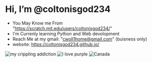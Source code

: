 # Hi, I’m @coltonisgod234
- You May Know me From "https://scratch.mit.edu/users/coltonisgod234/"
- I'm Currenly learning Python and Web devolopment
- Reach Me at my gmail: "cwoll1home@gmail.com" (buisness only)
- website: https://coltonisgod234.github.io/
<!---
coltonisgod234/coltonisgod234 is a ✨ special ✨ repository because its `README.md` (this file) appears on your GitHub profile.
You can click the Preview link to take a look at your changes.
--->
![my crippling addiction](https://img.shields.io/badge/I_am_addicted-to_tuyu-blue)
![I love purple](https://img.shields.io/badge/purple_is_the_best-colour-purple)
![Canada](https://img.shields.io/badge/O_Canada!_Our_home_and_native_land!_True_patriot_love_in_all_of_us_command!_With_glowing_hearts_we_see_thee_rise._The_True_North_strong_and_free_!_From_far_and_wide_O_Canada,_we_stand_on_guard_for_thee._God_keep_our_land_glorious_and_free_O_Canada,_we_stand_on_guard_for_thee._O_Canada,_we_stand_on_guard_for_thee.-red)
